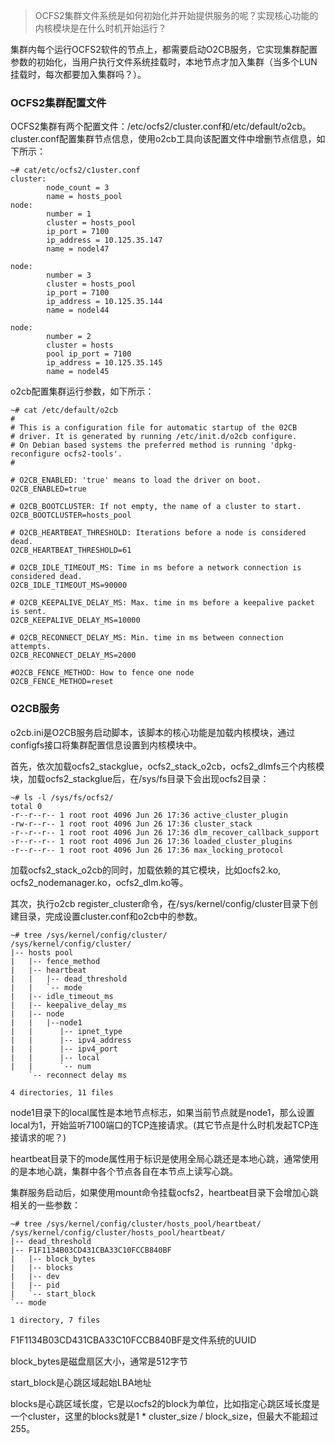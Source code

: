 >OCFS2集群文件系统是如何初始化并开始提供服务的呢？实现核心功能的内核模块是在什么时机开始运行？

集群内每个运行OCFS2软件的节点上，都需要启动O2CB服务，它实现集群配置参数的初始化，当用户执行文件系统挂载时，本地节点才加入集群（当多个LUN挂载时，每次都要加入集群吗？）。

### OCFS2集群配置文件

OCFS2集群有两个配置文件：/etc/ocfs2/cluster.conf和/etc/default/o2cb。cluster.conf配置集群节点信息，使用o2cb工具向该配置文件中增删节点信息，如下所示：

    ~# cat/etc/ocfs2/c1uster.conf
    cluster:
            node_count = 3
            name = hosts_pool
    node:
            number = 1           
            cluster = hosts_pool
            ip_port = 7100
            ip_address = 10.125.35.147
            name = nodel47 

    node:
            number = 3
            cluster = hosts_pool
            ip_port = 7100
            ip_address = 10.125.35.144
            name = nodel44

    node:  
            number = 2
            cluster = hosts
            pool ip_port = 7100
            ip_address = 10.125.35.145
            name = nodel45 

o2cb配置集群运行参数，如下所示：

    ~# cat /etc/default/o2cb
    #
    # This is a configuration file for automatic startup of the 02CB
    # driver. It is generated by running /etc/init.d/o2cb configure.
    # On Debian based systems the preferred method is running 'dpkg-reconfigure ocfs2-tools'.
    #

    # O2CB_ENABLED: 'true' means to load the driver on boot.
    O2CB_ENABLED=true 

    # O2CB_BOOTCLUSTER: If not empty, the name of a cluster to start. O2CB_BOOTCLUSTER=hosts_pool

    # O2CB_HEARTBEAT_THRESHOLD: Iterations before a node is considered dead.
    O2CB_HEARTBEAT_THRESHOLD=61 

    # O2CB_IDLE_TIMEOUT_MS: Time in ms before a network connection is considered dead.
    O2CB_IDLE_TIMEOUT_MS=90000

    # O2CB_KEEPALIVE_DELAY_MS: Max. time in ms before a keepalive packet is sent.
    O2CB_KEEPALIVE_DELAY_MS=10000

    # O2CB_RECONNECT_DELAY_MS: Min. time in ms between connection attempts.
    O2CB_RECONNECT_DELAY_MS=2000

    #O2CB_FENCE_METHOD: How to fence one node
    O2CB_FENCE_METHOD=reset

### O2CB服务

o2cb.ini是O2CB服务启动脚本，该脚本的核心功能是加载内核模块，通过configfs接口将集群配置信息设置到内核模块中。

首先，依次加载ocfs2_stackglue，ocfs2_stack_o2cb，ocfs2_dlmfs三个内核模块，加载ocfs2_stackglue后，在/sys/fs目录下会出现ocfs2目录：

    ~# ls -l /sys/fs/ocfs2/
    total 0
    -r--r--r-- 1 root root 4096 Jun 26 17:36 active_cluster_plugin
    -rw-r--r-- 1 root root 4096 Jun 26 17:36 cluster_stack
    -r--r--r-- 1 root root 4096 Jun 26 17:36 dlm_recover_callback_support
    -r--r--r-- 1 root root 4096 Jun 26 17:36 loaded_cluster_plugins
    -r--r--r-- 1 root root 4096 Jun 26 17:36 max_locking_protocol

加载ocfs2_stack_o2cb的同时，加载依赖的其它模块，比如ocfs2.ko, ocfs2_nodemanager.ko，ocfs2_dlm.ko等。

其次，执行o2cb register_cluster命令，在/sys/kernel/config/cluster目录下创建目录，完成设置cluster.conf和o2cb中的参数。

    ~# tree /sys/kernel/config/cluster/
    /sys/kernel/config/cluster/
    |-- hosts pool
    |   |-- fence_method
    |   |-- heartbeat
    |   |   |-- dead_threshold
    |   |   `-- mode
    |   |-- idle_timeout_ms
    |   |-- keepalive_delay_ms
    |   |-- node
    |   |   |--node1
    |   |      |-- ipnet_type
    |   |      |-- ipv4_address
    |   |      |-- ipv4_port
    |   |      |-- local
    |   |      `-- num
        `-- reconnect delay ms
 
    4 directories, 11 files 

node1目录下的local属性是本地节点标志，如果当前节点就是node1，那么设置local为1，开始监听7100端口的TCP连接请求。(其它节点是什么时机发起TCP连接请求的呢？)

heartbeat目录下的mode属性用于标识是使用全局心跳还是本地心跳，通常使用的是本地心跳，集群中各个节点各自在本节点上读写心跳。

集群服务启动后，如果使用mount命令挂载ocfs2，heartbeat目录下会增加心跳相关的一些参数：

    ~# tree /sys/kernel/config/cluster/hosts_pool/heartbeat/
    /sys/kernel/config/cluster/hosts_pool/heartbeat/
    |-- dead_threshold
    |-- F1F1134B03CD431CBA33C10FCCB840BF
    |   |-- block_bytes
    |   |-- blocks
    |   |-- dev
    |   |-- pid
    |   `-- start_block
    `-- mode

    1 directory, 7 files

F1F1134B03CD431CBA33C10FCCB840BF是文件系统的UUID

block_bytes是磁盘扇区大小，通常是512字节

start_block是心跳区域起始LBA地址

blocks是心跳区域长度，它是以ocfs2的block为单位，比如指定心跳区域长度是一个cluster，这里的blocks就是1 * cluster_size / block_size，但最大不能超过255。